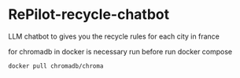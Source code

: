 # RePilot-recycle-chatbot
LLM chatbot to gives you the recycle rules for each city in france 

for chromadb in docker is necessary run before run docker compose
```
docker pull chromadb/chroma 
```